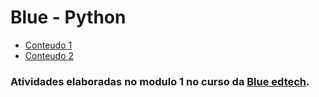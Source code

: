 # Blue - Python

* [Conteudo 1](https://github.com/Josucka/python-blueedtech/blob/main/Aula04_CodeLab_IntroPython_ipynb_txt.ipynb) 
* [Conteudo 2](https://github.com/Josucka/python-blueedtech/blob/main/aula05_estruturas_condicionais_(1).ipynb)


### Atividades elaboradas no modulo 1 no curso da [Blue edtech](https://blueedtech.com.br).
